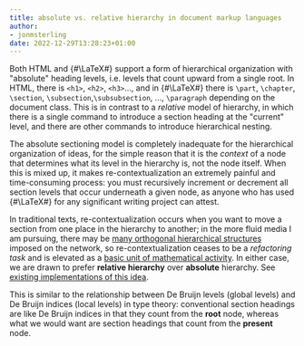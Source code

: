 ```yaml
---
title: absolute vs. relative hierarchy in document markup languages
author:
- jonmsterling
date: 2022-12-29T13:28:23+01:00
---
```


Both HTML and {#\LaTeX#} support a form of hierarchical organization with "absolute" heading levels, i.e. levels that count upward from a single root. In HTML, there is `<h1>`, `<h2>`, `<h3>`..., and in {#\LaTeX#} there is `\part`, `\chapter`, `\section`, `\subsection`,`\subsubsection`, ..., `\paragraph` depending on the document class. This is in contrast to a *relative* model of hierarchy, in which there is a single command to introduce a section heading at the "current" level, and there are other commands to introduce hierarchical nesting.

The absolute sectioning model is completely inadequate for the hierarchical organization of ideas, for the simple reason that it is the *context* of a node that determines what its level in the hierarchy is, not the node itself. When this is mixed up, it makes re-contextualization an extremely painful and time-consuming process: you must recursively increment or decrement all section levels that occur underneath a given node, as anyone who has used {#\LaTeX#} for any significant writing project can attest.

In traditional texts, re-contextualization occurs when you want to move a section from one place in the hierarchy to another; in the more fluid media I am pursuing, there may be  [many orthogonal hierarchical structures](tfmt-0006) imposed on the network, so re-contextualization ceases to be a *refactoring task* and is elevated as a [basic unit of mathematical activity](tfmt-0006). In either case, we are drawn to prefer **relative hierarchy** over **absolute** hierarchy. See [existing implementations of this idea](tfmt-000C).

This is similar to the relationship between De Bruijn levels (global levels) and De Bruijn indices (local levels) in type theory: conventional section headings are like De Bruijn indices in that they count from the **root** node, whereas what we would want are section headings that count from the **present** node.
